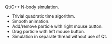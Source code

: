 Qt/C++ N-body simulation.

* Trivial quadratic time algorithm.
* Smooth animation.
* Add/remove particle with right mouse button.
* Drag particle with left mouse button.
* Simulation in separate thread without use of Qt.
